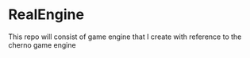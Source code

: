 # RealEngine
This repo will consist of game engine that I create with reference to the cherno game engine

